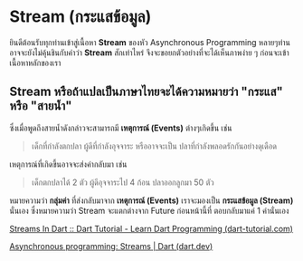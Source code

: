 # Stream (กระแสข้อมูล)
ยินดีต้อนรับทุกท่านเข้าสู่เนื้อหา **Stream** ของหัว Asynchronous Programming 
หลายๆท่านอาจจะยังไม่คุ้นชินกับคำว่า **Stream** สักเท่าไหร่
จึงจะขอยกตัวอย่างที่จะได้เห็นภาพง่าย ๆ ก่อนจะเข้าเนื้อหาหลักของเรา

## **Stream** หรือถ้าแปลเป็นภาษาไทยจะได้ความหมายว่า "กระแส" หรือ "สายน้ำ"
ซึ่งเมื่อพูดถึงสายน้ำดังกล่าวจะสามารถมี **เหตุการณ์ (Events)** ต่างๆเกิดขึ้น เช่น
>เด็กที่กำลังตกปลา ผู้ดีที่กำลังอุจจาระ หรืออาจจะเป็น ปลาที่กำลังพลอดรักกันอย่างดุเดือด

เหตุการณ์ที่เกิดขึ้นอาจจะส่งค่ากลับมา เช่น 
>เด็กตกปลาได้ 2 ตัว 
ผู้ดีอุจจาระไป 4 ก้อน 
ปลาออกลูกมา 50 ตัว

หมายความว่า **กลุ่มค่า** ที่ส่งกลับมาจาก **เหตุการณ์ (Events)** เราจะมองเป็น **กระแสข้อมูล (Stream)** นั่นเอง
ซึ่งหมายความว่า Stream จะแตกต่างจาก Future ก่อนหน้านี้ที่ ตอบกลับมาแค่ 1 ค่านั่นเอง

[Streams In Dart :: Dart Tutorial - Learn Dart Programming (dart-tutorial.com)](https://www.dart-tutorial.com/asynchronous-programming/stream-in-dart/)

[Asynchronous programming: Streams | Dart (dart.dev)](https://dart.dev/tutorials/language/streams)
